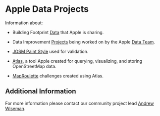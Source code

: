 # Apple Data Projects

Information about:

* Building Footprint [Data](https://github.com/osmlab/appledata/blob/master/BUILDINGS.md) that Apple is sharing.

* Data Improvement [Projects](https://github.com/osmlab/appledata/issues) being worked on by the Apple [Data Team](https://github.com/osmlab/appledata/wiki/Data-Team).   

* [JOSM Paint Style](https://github.com/osmlab/appledata/wiki/Inline-Validation-Paint-Style-Information) used for validation.

* [Atlas](https://github.com/osmlab/atlas), a tool Apple created for querying, visualizing, and storing OpenStreetMap data.

* [MapRoulette](https://github.com/osmlab/appledata/wiki/MapRoulette-Challenges) challenges created using Atlas.

## Additional Information
For more information please contact our community project lead [Andrew Wiseman](https://www.openstreetmap.org/user/andrewwiseman). 
